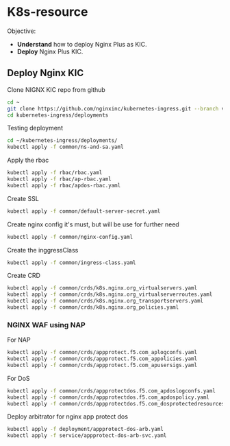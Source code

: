 # K8s-resource
Objective:
- **Understand** how to deploy Nginx Plus as KIC.
- **Deploy** Nginx Plus KIC.

## Deploy Nginx KIC
Clone NIGNX KIC repo from github
```bash
cd ~
git clone https://github.com/nginxinc/kubernetes-ingress.git --branch v2.4.2
cd kubernetes-ingress/deployments
```

Testing deployment
```bash
cd ~/kubernetes-ingress/deployments/
kubectl apply -f common/ns-and-sa.yaml
```

Apply the rbac
```bash
kubectl apply -f rbac/rbac.yaml
kubectl apply -f rbac/ap-rbac.yaml
kubectl apply -f rbac/apdos-rbac.yaml
```

Create SSL
```bash
kubectl apply -f common/default-server-secret.yaml
```

Create nginx config it's must, but will be use for further need
```bash
kubectl apply -f common/nginx-config.yaml
```

Create the inggressClass
```bash
kubectl apply -f common/ingress-class.yaml
```

Create CRD
```bash
kubectl apply -f common/crds/k8s.nginx.org_virtualservers.yaml
kubectl apply -f common/crds/k8s.nginx.org_virtualserverroutes.yaml
kubectl apply -f common/crds/k8s.nginx.org_transportservers.yaml
kubectl apply -f common/crds/k8s.nginx.org_policies.yaml
```

### NGINX WAF using NAP
For NAP
```bash
kubectl apply -f common/crds/appprotect.f5.com_aplogconfs.yaml
kubectl apply -f common/crds/appprotect.f5.com_appolicies.yaml
kubectl apply -f common/crds/appprotect.f5.com_apusersigs.yaml
```

For DoS
```bash
kubectl apply -f common/crds/appprotectdos.f5.com_apdoslogconfs.yaml
kubectl apply -f common/crds/appprotectdos.f5.com_apdospolicy.yaml
kubectl apply -f common/crds/appprotectdos.f5.com_dosprotectedresources.yaml
```

Deploy arbitrator for nginx app protect dos
```bash
kubectl apply -f deployment/appprotect-dos-arb.yaml
kubectl apply -f service/appprotect-dos-arb-svc.yaml
```